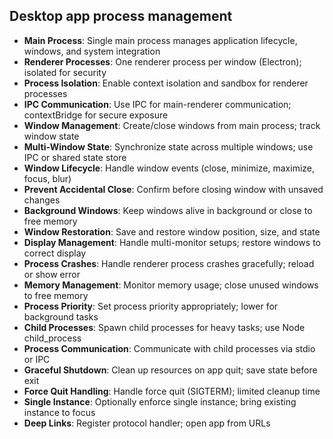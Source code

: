 ## Desktop app process management

- **Main Process**: Single main process manages application lifecycle, windows, and system integration
- **Renderer Processes**: One renderer process per window (Electron); isolated for security
- **Process Isolation**: Enable context isolation and sandbox for renderer processes
- **IPC Communication**: Use IPC for main-renderer communication; contextBridge for secure exposure
- **Window Management**: Create/close windows from main process; track window state
- **Multi-Window State**: Synchronize state across multiple windows; use IPC or shared state store
- **Window Lifecycle**: Handle window events (close, minimize, maximize, focus, blur)
- **Prevent Accidental Close**: Confirm before closing window with unsaved changes
- **Background Windows**: Keep windows alive in background or close to free memory
- **Window Restoration**: Save and restore window position, size, and state
- **Display Management**: Handle multi-monitor setups; restore windows to correct display
- **Process Crashes**: Handle renderer process crashes gracefully; reload or show error
- **Memory Management**: Monitor memory usage; close unused windows to free memory
- **Process Priority**: Set process priority appropriately; lower for background tasks
- **Child Processes**: Spawn child processes for heavy tasks; use Node child_process
- **Process Communication**: Communicate with child processes via stdio or IPC
- **Graceful Shutdown**: Clean up resources on app quit; save state before exit
- **Force Quit Handling**: Handle force quit (SIGTERM); limited cleanup time
- **Single Instance**: Optionally enforce single instance; bring existing instance to focus
- **Deep Links**: Register protocol handler; open app from URLs

